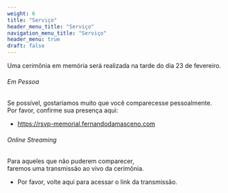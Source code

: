 ```yaml
---
weight: 6
title: "Serviço"
header_menu_title: "Serviço"
navigation_menu_title: "Serviço"
header_menu: true
draft: false
---
```

Uma cerimônia em memória será realizada na tarde do dia 23 de fevereiro.  

###### Em Pessoa
Se possível, gostaríamos muito que você comparecesse pessoalmente.  
Por favor, confirme sua presença aqui:  
- https://rsvp-memorial.fernandodamasceno.com  

###### Online Streaming
Para aqueles que não puderem comparecer,  
faremos uma transmissão ao vivo da cerimônia.  
- Por favor, volte aqui para acessar o link da transmissão.  
